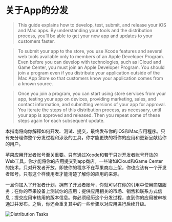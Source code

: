 关于App的分发
=============

> This guide explains how to develop, test, submit, and release your iOS and Mac apps. By understanding your tools and the distribution process, you’ll be able to get your new app and updates to your customers faster.

> To submit your app to the store, you use Xcode features and several web tools available only to members of an Apple Developer Program. Even before you can develop with technologies, such as iCloud and Game Center, you must join an Apple Developer Program. You should join a program even if you distribute your application outside of the Mac App Store so that customers know your application comes from a known source.

> Once you join a program, you can start using store services from your app, testing your app on devices, providing marketing, sales, and contact information, and submitting versions of your app for approval. You iterate the steps of this distribution process, as necessary, until your app is approved and released. Then you repeat some of these steps again for each subsequent update.

本指南将向你解释如何开发、测试、提交，最终发布你的iOS和Mac应用程序。只有充分理你整个分发过程和涉及的工具，你才能更快的将你的应用和更新呈献给你的用户。

苹果应用开发者账号至关重要。只有通过Xcode和若干只对开发者账号开放的Web工具，你才能将你的应用提交到app商店。一些诸如iCloud和Game Center的技术，只对开发者开放。即使你的程序不在苹果商店上架，你也应该有一个开发者账号。只有这个样使用者才能清楚了解你的应用的来源。

一旦你加入了开发者计划，拥有了开发者账号，你就可以在你的引用中使用商店服务；在你的苹果设备上测试你的应用；提供应用相关的市场、销售和联系方式信息；提交应用审核用的版本信息。你必须经历这个分发过程，直到你的应用被审核通过并发布。之后，你还会重复其中的一些步骤以对应用进行后续升级。

![Distribution Tasks](https://developer.apple.com/library/ios/documentation/IDEs/Conceptual/AppDistributionGuide/Art/administration_tasks_2x.png)

